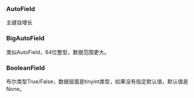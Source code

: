 ### AutoField
主键自增长

### BigAutoField
类似AutoField，64位整型，数据范围更大。

### BooleanField
布尔类型True/False，数据层面是tinyint类型，如果没有指定默认值，默认值是None。



